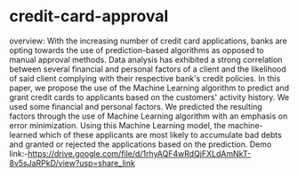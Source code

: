 # credit-card-approval
overview:
With the increasing number of credit card applications, banks are opting towards the use
of prediction-based algorithms as opposed to manual approval methods. Data analysis has
exhibited a strong correlation between several financial and personal factors of a client and
the likelihood of said client complying with their respective bank's credit policies. In this
paper, we propose the use of the Machine Learning algorithm to predict and grant credit
cards to applicants based on the customers' activity history. We used some financial and
personal factors. We predicted the resulting factors through the use of Machine Learning
algorithm with an emphasis on error minimization. Using this Machine Learning model, the
machine-learned which of these applicants are most likely to accumulate bad debts and
granted or rejected the applications based on the prediction.
Demo link:-https://drive.google.com/file/d/1rhyAQF4wRdQjFXLdAmNkT-8v5sJaRPkD/view?usp=share_link
